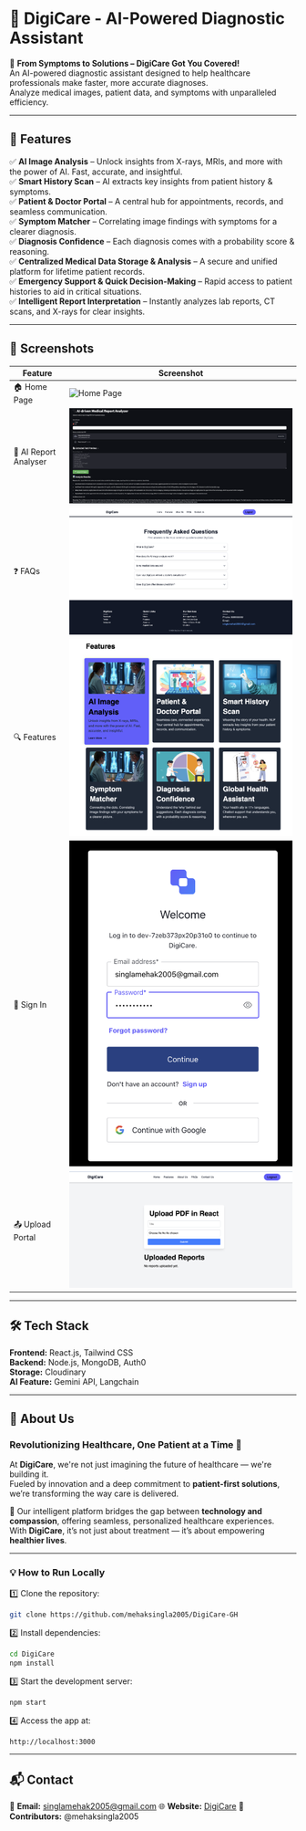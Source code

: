 # 🚀 DigiCare - AI-Powered Diagnostic Assistant  

🔬 **From Symptoms to Solutions – DigiCare Got You Covered!**  
An AI-powered diagnostic assistant designed to help healthcare professionals make faster, more accurate diagnoses.  
Analyze medical images, patient data, and symptoms with unparalleled efficiency.  

---

## 🌟 Features  

✅ **AI Image Analysis** – Unlock insights from X-rays, MRIs, and more with the power of AI. Fast, accurate, and insightful.  
✅ **Smart History Scan** – AI extracts key insights from patient history & symptoms.  
✅ **Patient & Doctor Portal** – A central hub for appointments, records, and seamless communication.  
✅ **Symptom Matcher** – Correlating image findings with symptoms for a clearer diagnosis.  
✅ **Diagnosis Confidence** – Each diagnosis comes with a probability score & reasoning.  
✅ **Centralized Medical Data Storage & Analysis** – A secure and unified platform for lifetime patient records.  
✅ **Emergency Support & Quick Decision-Making** – Rapid access to patient histories to aid in critical situations.  
✅ **Intelligent Report Interpretation** – Instantly analyzes lab reports, CT scans, and X-rays for clear insights.  

---

## 📸 Screenshots  

| Feature | Screenshot |
|---------|------------|
| 🏠 Home Page | ![Home Page](assets/Home_Page.png) |
| 📑 AI Report Analyser | ![AI Report Analyser](assets/AI-Report-Analyser.png) |
| ❓ FAQs | ![FAQs](assets/FAQs.png) |
| 🔍 Features | ![Features](assets/Features.png) |
| 🔐 Sign In | ![Sign In](assets/SignIn.png) |
| 📤 Upload Portal | ![Upload Portal](assets/Upload_Portal.png) |

---

## 🛠 Tech Stack  

**Frontend:** React.js, Tailwind CSS  
**Backend:** Node.js, MongoDB, Auth0  
**Storage:** Cloudinary  
**AI Feature:** Gemini API, Langchain  

---

## 🏥 About Us  

### Revolutionizing Healthcare, One Patient at a Time 🏥  
At **DigiCare**, we're not just imagining the future of healthcare — we're building it.  
Fueled by innovation and a deep commitment to **patient-first solutions**, we’re transforming the way care is delivered.  

🚀 Our intelligent platform bridges the gap between **technology and compassion**, offering seamless, personalized healthcare experiences.  
With **DigiCare**, it’s not just about treatment — it’s about empowering **healthier lives**.  

---

### 💡 How to Run Locally  

1️⃣ Clone the repository:  
```sh
git clone https://github.com/mehaksingla2005/DigiCare-GH
```
2️⃣ Install dependencies:  
```sh
cd DigiCare
npm install
```
3️⃣ Start the development server:  
```sh
npm start
```
4️⃣ Access the app at:  
```
http://localhost:3000
```

---

## 📬 Contact  

📧 **Email:** singlamehak2005@gmail.com 
🌐 **Website:** [DigiCare]([https://yourwebsite.com](https://www.linkedin.com/in/mehak-singla-b6a655258/))  
🤝 **Contributors:** @mehaksingla2005


